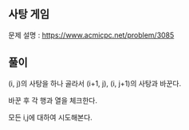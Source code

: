 ## 사탕 게임

문제 설명 : https://www.acmicpc.net/problem/3085

## 풀이

(i, j)의 사탕을 하나 골라서 (i+1, j), (i, j+1)의 사탕과 바꾼다.

바꾼 후 각 행과 열을 체크한다.

모든 i,j에 대하여 시도해본다.
